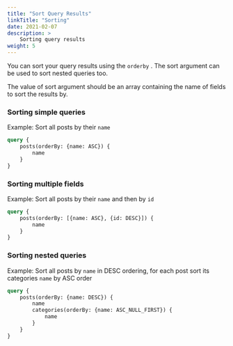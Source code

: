 ```yaml
---
title: "Sort Query Results"
linkTitle: "Sorting"
date: 2021-02-07
description: >
    Sorting query results
weight: 5
---
```


You can sort your query results using the `orderby` . The sort argument can be used to sort nested queries too.

The value of sort argument should be an array containing the name of fields to sort the results by.

### Sorting simple queries

Example: Sort all posts by their `name`

```graphql
query {
    posts(orderBy: {name: ASC}) {
        name
    }
}
```

### Sorting multiple fields

Example: Sort all posts by their `name` and then by `id` 

```graphql
query {
    posts(orderBy: [{name: ASC}, {id: DESC}]) {
        name
    }
}
```

### Sorting nested queries

Example: Sort all posts by `name` in DESC ordering, for each post sort its categories `name` by ASC order

```graphql
query {
    posts(orderBy: {name: DESC}) {
        name
        categories(orderBy: {name: ASC_NULL_FIRST}) {
            name
        }
    }
}
```